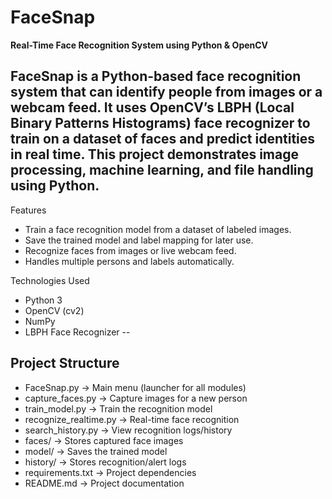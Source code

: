 # FaceSnap  
**Real-Time Face Recognition System using Python & OpenCV**

FaceSnap is a Python-based face recognition system that can identify people from images or a webcam feed. It uses OpenCV’s LBPH (Local Binary Patterns Histograms) face recognizer to train on a dataset of faces and predict identities in real time.
This project demonstrates image processing, machine learning, and file handling using Python.
--
Features

- Train a face recognition model from a dataset of labeled images.
- Save the trained model and label mapping for later use.
- Recognize faces from images or live webcam feed.
- Handles multiple persons and labels automatically.

Technologies Used

- Python 3
- OpenCV (cv2)
- NumPy
- LBPH Face Recognizer
--

## Project Structure
- FaceSnap.py → Main menu (launcher for all modules)
- capture_faces.py → Capture images for a new person
- train_model.py → Train the recognition model
- recognize_realtime.py → Real-time face recognition
- search_history.py → View recognition logs/history
- faces/ → Stores captured face images
- model/ → Saves the trained model
- history/ → Stores recognition/alert logs
- requirements.txt → Project dependencies
- README.md → Project documentation
